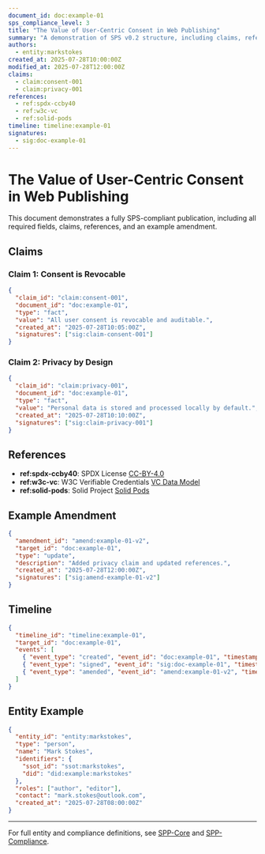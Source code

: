 ```yaml
---
document_id: doc:example-01
sps_compliance_level: 3
title: "The Value of User-Centric Consent in Web Publishing"
summary: "A demonstration of SPS v0.2 structure, including claims, references, and amendments."
authors:
  - entity:markstokes
created_at: 2025-07-28T10:00:00Z
modified_at: 2025-07-28T12:00:00Z
claims:
  - claim:consent-001
  - claim:privacy-001
references:
  - ref:spdx-ccby40
  - ref:w3c-vc
  - ref:solid-pods
timeline: timeline:example-01
signatures:
  - sig:doc-example-01
---
```


# The Value of User-Centric Consent in Web Publishing

This document demonstrates a fully SPS-compliant publication, including all required fields, claims, references, and an example amendment.

## Claims

### Claim 1: Consent is Revocable
```json
{
  "claim_id": "claim:consent-001",
  "document_id": "doc:example-01",
  "type": "fact",
  "value": "All user consent is revocable and auditable.",
  "created_at": "2025-07-28T10:05:00Z",
  "signatures": ["sig:claim-consent-001"]
}
```

### Claim 2: Privacy by Design
```json
{
  "claim_id": "claim:privacy-001",
  "document_id": "doc:example-01",
  "type": "fact",
  "value": "Personal data is stored and processed locally by default.",
  "created_at": "2025-07-28T10:10:00Z",
  "signatures": ["sig:claim-privacy-001"]
}
```

## References

- **ref:spdx-ccby40**: SPDX License [CC-BY-4.0](https://spdx.org/licenses/CC-BY-4.0.html)
- **ref:w3c-vc**: W3C Verifiable Credentials [VC Data Model](https://www.w3.org/TR/vc-data-model/)
- **ref:solid-pods**: Solid Project [Solid Pods](https://solidproject.org/)

## Example Amendment

```json
{
  "amendment_id": "amend:example-01-v2",
  "target_id": "doc:example-01",
  "type": "update",
  "description": "Added privacy claim and updated references.",
  "created_at": "2025-07-28T12:00:00Z",
  "signatures": ["sig:amend-example-01-v2"]
}
```

## Timeline

```json
{
  "timeline_id": "timeline:example-01",
  "target_id": "doc:example-01",
  "events": [
    { "event_type": "created", "event_id": "doc:example-01", "timestamp": "2025-07-28T10:00:00Z" },
    { "event_type": "signed", "event_id": "sig:doc-example-01", "timestamp": "2025-07-28T10:01:00Z" },
    { "event_type": "amended", "event_id": "amend:example-01-v2", "timestamp": "2025-07-28T12:00:00Z" }
  ]
}
```

## Entity Example

```json
{
  "entity_id": "entity:markstokes",
  "type": "person",
  "name": "Mark Stokes",
  "identifiers": {
    "ssot_id": "ssot:markstokes",
    "did": "did:example:markstokes"
  },
  "roles": ["author", "editor"],
  "contact": "mark.stokes@outlook.com",
  "created_at": "2025-07-28T08:00:00Z"
}
```

---

For full entity and compliance definitions, see [SPP-Core](../specs/SPP-Core.md) and [SPP-Compliance](../specs/SPP-Compliance.md).
